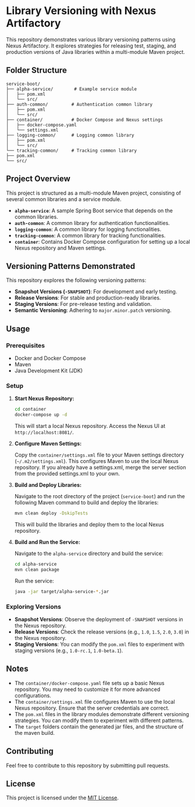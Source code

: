 # Library Versioning with Nexus Artifactory

This repository demonstrates various library versioning patterns using Nexus Artifactory. It explores strategies for releasing test, staging, and production versions of Java libraries within a multi-module Maven project.

## Folder Structure
```
service-boot/
├── alpha-service/        # Example service module
│   ├── pom.xml
│   └── src/
├── auth-common/         # Authentication common library
│   ├── pom.xml
│   └── src/
├── container/           # Docker Compose and Nexus settings
│   ├── docker-compose.yaml
│   └── settings.xml
├── logging-common/      # Logging common library
│   ├── pom.xml
│   └── src/
└── tracking-common/     # Tracking common library
├── pom.xml
└── src/
```

## Project Overview

This project is structured as a multi-module Maven project, consisting of several common libraries and a service module.

-   **`alpha-service`**: A sample Spring Boot service that depends on the common libraries.
-   **`auth-common`**: A common library for authentication functionalities.
-   **`logging-common`**: A common library for logging functionalities.
-   **`tracking-common`**: A common library for tracking functionalities.
-   **`container`**: Contains Docker Compose configuration for setting up a local Nexus repository and Maven settings.

## Versioning Patterns Demonstrated

This repository explores the following versioning patterns:

-   **Snapshot Versions (`-SNAPSHOT`)**: For development and early testing.
-   **Release Versions**: For stable and production-ready libraries.
-   **Staging Versions**: For pre-release testing and validation.
-   **Semantic Versioning**: Adhering to `major.minor.patch` versioning.

## Usage

### Prerequisites

-   Docker and Docker Compose
-   Maven
-   Java Development Kit (JDK)

### Setup

1.  **Start Nexus Repository:**

    ```bash
    cd container
    docker-compose up -d
    ```

    This will start a local Nexus repository. Access the Nexus UI at `http://localhost:8081/`.
2.  **Configure Maven Settings:**

    Copy the `container/settings.xml` file to your Maven settings directory (`~/.m2/settings.xml`). This configures Maven to use the local Nexus repository.
    If you already have a settings.xml, merge the server section from the provided settings.xml to your own.
3.  **Build and Deploy Libraries:**

    Navigate to the root directory of the project (`service-boot`) and run the following Maven command to build and deploy the libraries:

    ```bash
    mvn clean deploy -DskipTests
    ```

    This will build the libraries and deploy them to the local Nexus repository.
4.  **Build and Run the Service:**

    Navigate to the `alpha-service` directory and build the service:

    ```bash
    cd alpha-service
    mvn clean package
    ```

    Run the service:

    ```bash
    java -jar target/alpha-service-*.jar
    ```

### Exploring Versions

-   **Snapshot Versions**: Observe the deployment of `-SNAPSHOT` versions in the Nexus repository.
-   **Release Versions**: Check the release versions (e.g., `1.0`, `1.5`, `2.0`, `3.0`) in the Nexus repository.
-   **Staging Versions**: You can modify the `pom.xml` files to experiment with staging versions (e.g., `1.0-rc.1`, `1.0-beta.1`).

## Notes

-   The `container/docker-compose.yaml` file sets up a basic Nexus repository. You may need to customize it for more advanced configurations.
-   The `container/settings.xml` file configures Maven to use the local Nexus repository. Ensure that the server credentials are correct.
-   The `pom.xml` files in the library modules demonstrate different versioning strategies. You can modify them to experiment with different patterns.
-   The `target` folders contain the generated jar files, and the structure of the maven build.

## Contributing

Feel free to contribute to this repository by submitting pull requests.

## License

This project is licensed under the [MIT License](LICENSE).
